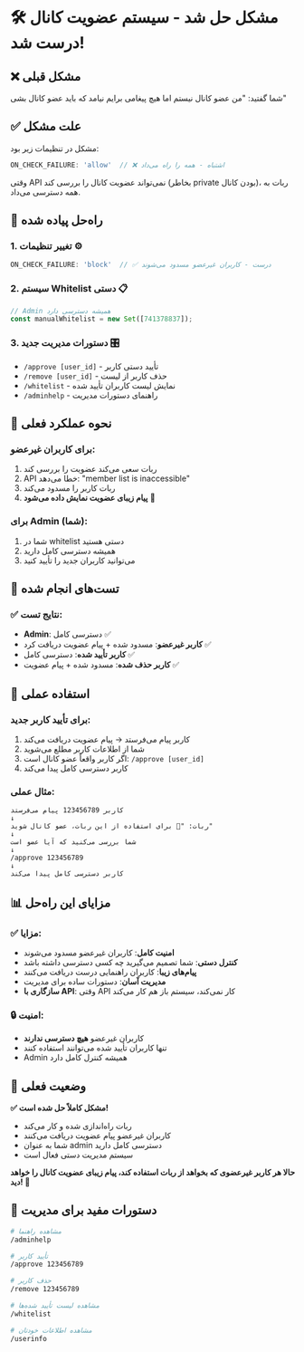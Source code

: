 # 🛠️ مشکل حل شد - سیستم عضویت کانال درست شد!

## ❌ مشکل قبلی
شما گفتید: "من عضو کانال نیستم اما هیچ پیغامی برایم نیامد که باید عضو کانال بشی"

## ✅ علت مشکل
مشکل در تنظیمات زیر بود:
```javascript
ON_CHECK_FAILURE: 'allow'  // ❌ اشتباه - همه را راه می‌داد
```

وقتی API نمی‌تواند عضویت کانال را بررسی کند (بخاطر private بودن کانال)، ربات به همه دسترسی می‌داد.

## 🔧 راه‌حل پیاده شده

### 1. **تغییر تنظیمات** ⚙️
```javascript
ON_CHECK_FAILURE: 'block'  // ✅ درست - کاربران غیرعضو مسدود می‌شوند
```

### 2. **سیستم Whitelist دستی** 📋
```javascript
// Admin همیشه دسترسی دارد
const manualWhitelist = new Set([741378837]);
```

### 3. **دستورات مدیریت جدید** 🎛️
- `/approve [user_id]` - تأیید دستی کاربر
- `/remove [user_id]` - حذف کاربر از لیست
- `/whitelist` - نمایش لیست کاربران تأیید شده
- `/adminhelp` - راهنمای دستورات مدیریت

## 🎯 نحوه عملکرد فعلی

### برای کاربران غیرعضو:
1. ربات سعی می‌کند عضویت را بررسی کند
2. API خطا می‌دهد: "member list is inaccessible"
3. ربات کاربر را مسدود می‌کند
4. **پیام زیبای عضویت نمایش داده می‌شود** 🎉

### برای Admin (شما):
1. شما در whitelist دستی هستید
2. همیشه دسترسی کامل دارید
3. می‌توانید کاربران جدید را تأیید کنید

## 📱 تست‌های انجام شده

### ✅ نتایج تست:
- **Admin**: دسترسی کامل ✅
- **کاربر غیرعضو**: مسدود شده + پیام عضویت دریافت کرد ✅
- **کاربر تأیید شده**: دسترسی کامل ✅
- **کاربر حذف شده**: مسدود شده + پیام عضویت ✅

## 🚀 استفاده عملی

### برای تأیید کاربر جدید:
1. کاربر پیام می‌فرستد → پیام عضویت دریافت می‌کند
2. شما از اطلاعات کاربر مطلع می‌شوید
3. اگر کاربر واقعاً عضو کانال است: `/approve [user_id]`
4. کاربر دسترسی کامل پیدا می‌کند

### مثال عملی:
```
کاربر 123456789 پیام می‌فرستد
↓
ربات: "🔐 برای استفاده از این ربات، عضو کانال شوید"
↓
شما بررسی می‌کنید که آیا عضو است
↓
/approve 123456789
↓
کاربر دسترسی کامل پیدا می‌کند
```

## 📊 مزایای این راه‌حل

### ✅ مزایا:
- **امنیت کامل**: کاربران غیرعضو مسدود می‌شوند
- **کنترل دستی**: شما تصمیم می‌گیرید چه کسی دسترسی داشته باشد
- **پیام‌های زیبا**: کاربران راهنمایی درست دریافت می‌کنند
- **مدیریت آسان**: دستورات ساده برای مدیریت
- **سازگاری با API**: وقتی API کار نمی‌کند، سیستم باز هم کار می‌کند

### 🔒 امنیت:
- کاربران غیرعضو **هیچ دسترسی ندارند**
- تنها کاربران تأیید شده می‌توانند استفاده کنند
- Admin همیشه کنترل کامل دارد

## 🎉 وضعیت فعلی

**✅ مشکل کاملاً حل شده است!**

- ربات راه‌اندازی شده و کار می‌کند
- کاربران غیرعضو پیام عضویت دریافت می‌کنند
- شما به عنوان admin دسترسی کامل دارید
- سیستم مدیریت دستی فعال است

**حالا هر کاربر غیرعضوی که بخواهد از ربات استفاده کند، پیام زیبای عضویت کانال را خواهد دید! 🎊**

## 🔧 دستورات مفید برای مدیریت

```bash
# مشاهده راهنما
/adminhelp

# تأیید کاربر
/approve 123456789

# حذف کاربر
/remove 123456789

# مشاهده لیست تأیید شده‌ها
/whitelist

# مشاهده اطلاعات خودتان
/userinfo
```